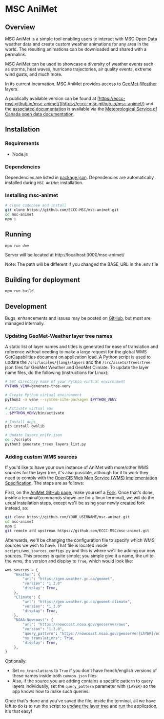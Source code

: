 # MSC AniMet

## Overview

MSC AniMet is a simple tool enabling users to interact with MSC Open Data weather data and create custom weather animations for any area in the world. The resulting animations can be downloaded and shared with a permalink.

MSC AniMet can be used to showcase a diversity of weather events such as storms, heat waves, hurricane trajectories, air quality events, extreme wind gusts, and much more.

In its current incarnation, MSC AniMet provides access to [GeoMet-Weather](https://eccc-msc.github.io/open-data/msc-geomet/readme_en/) layers.

A publically available version can be found at [https://eccc-msc.github.io/msc-animet/](https://eccc-msc.github.io/msc-animet/) and the [associated documentation](https://eccc-msc.github.io/open-data/msc-animet/readme_en/) is available via the [Meteorological Service of Canada open data documentation](https://eccc-msc.github.io/open-data/).

## Installation

### Requirements

- Node.js

### Dependencies

Dependencies are listed in [package.json](package.json). Dependencies
are automatically installed during `MSC AniMet` installation.

### Installing msc-animet

```bash
# clone codebase and install
git clone https://github.com/ECCC-MSC/msc-animet.git
cd msc-animet
npm i
```

## Running

```bash
npm run dev
```

Server will be located at http://localhost:3000/msc-animet/

Note: The path will be different if you changed the BASE_URL in the .env file

## Building for deployment

```bash
npm run build
```

## Development

Bugs, enhancements and issues may be posted on [GitHub](https://github.com/ECCC-MSC/msc-animet/issues), but most are managed internally.

### Updating GeoMet-Weather layer tree names

A static list of layer names and titles is generated for ease of translation and reference without needing to make a large request for the global WMS GetCapabilities document on application load. A Python script is used to update the `/src/locales/{lang}/layers` and the `/src/assets/trees/tree` json files for GeoMet Weather and GeoMet Climate. To update the layer name files, do the following (instructions for Linux):

```bash
# Set directory name of your Python virtual environment
PYTHON_VENV=generate-tree-venv

# Create Python virtual environment
python3 -m venv --system-site-packages $PYTHON_VENV

# Activate virtual env
. $PYTHON_VENV/bin/activate

# Install deps
pip install owslib

# Update layers_en|fr.json
cd ./scripts
python3 generate_trees_layers_list.py
```

### Adding custom WMS sources

If you'd like to have your own instance of AniMet with more/other WMS sources for the layer tree, it's also possible, although for it to work they need to comply with the [OpenGIS Web Map Service (WMS) Implementation Specification](https://www.ogc.org/standard/wms/). The steps are as follows:

First, on the [AniMet GitHub page](https://github.com/ECCC-MSC/msc-animet), make yourself a [Fork](https://docs.github.com/en/get-started/quickstart/fork-a-repo). Once that's done, inside a terminal(commands shown are for a linux terminal), we will do the usual installation steps, except we'll be using your newly created fork instead, so:

```bash
git clone https://github.com/YOUR_USERNAME/msc-animet.git
cd msc-animet
npm i
git remote add upstream https://github.com/ECCC-MSC/msc-animet.git
```

Afterwards, we'll be changing the configuration file to specify which WMS sources we wish to have. That file is located inside `scripts/wms_sources_configs.py` and this is where we'll be adding our new sources. This process is quite simple; you simple give it a name, the url to the wms, the version and display to `True`, which would look like:

```Python
wms_sources = {
    "Weather": {
        "url": "https://geo.weather.gc.ca/geomet",
        "version": "1.3.0"
        "display": True,
    },
    "Climate": {
        "url": "https://geo.weather.gc.ca/geomet-climate",
        "version": "1.3.0"
        "display": True,
    },
    "NOAA-Nowcoast": {
        "url": "https://nowcoast.noaa.gov/geoserver/ows",
        "version": "1.3.0",
        "query_pattern": "https://nowcoast.noaa.gov/geoserver{LAYER}/ows",
        "no_translations": True,
        "display": True,
    },
}
```

Optionally:

- Set `no_translations` to `True` if you don't have french/english versions of these names inside both `common.json` files.
- Also, if the source you are adding contains a specific pattern to query layers individually, set the `query_pattern` parameter
  with `{LAYER}` so the app knows how to make such queries.

Once that's done and you've saved the file, inside the terminal, all we have left to do is to run the script to [update the layer tree](#updating-geomet-weather-layer-tree-names) and [run](#running) the application, it's that easy!
